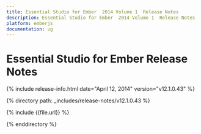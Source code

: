 ```yaml
---
title: Essential Studio for Ember  2014 Volume 1  Release Notes  
description: Essential Studio for Ember  2014 Volume 1  Release Notes  
platform: emberjs
documentation: ug
---
```


# Essential Studio for Ember  Release Notes  

{% include release-info.html date="April 12, 2014"  version="v12.1.0.43" %} 


{% directory path: _includes/release-notes/v12.1.0.43 %}

{% include {{file.url}} %}

{% enddirectory %}